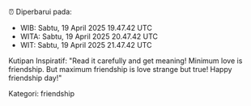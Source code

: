 ⏰ Diperbarui pada:
- WIB: Sabtu, 19 April 2025 19.47.42 UTC
- WITA: Sabtu, 19 April 2025 20.47.42 UTC
- WIT: Sabtu, 19 April 2025 21.47.42 UTC

Kutipan Inspiratif:
"Read it carefully and get meaning! Minimum love is friendship. But maximum friendship is love strange but true! Happy friendship day!"


Kategori: friendship

